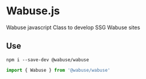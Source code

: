 # Wabuse.js

Wabuse javascript Class to develop SSG Wabuse sites

## Use
```shell
npm i --save-dev @wabuse/wabuse
```

```javascript
import { Wabuse } from '@wabuse/wabuse'
```

